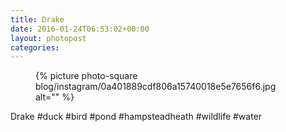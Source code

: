 ```yaml
---
title: Drake
date: 2016-01-24T06:53:02+00:00
layout: photopost
categories:
---
```


<figure class="photo photo--square">
  {% picture photo-square blog/instagram/0a401889cdf806a15740018e5e7656f6.jpg alt="" %}
</figure>

Drake
#duck #bird #pond #hampsteadheath #wildlife #water
